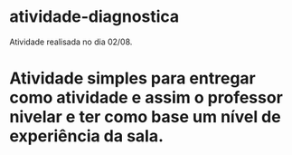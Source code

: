 # atividade-diagnostica
Atividade realisada no dia 02/08.


# Atividade simples para entregar como atividade e assim o professor nivelar e ter como base um nível de experiência da sala.
